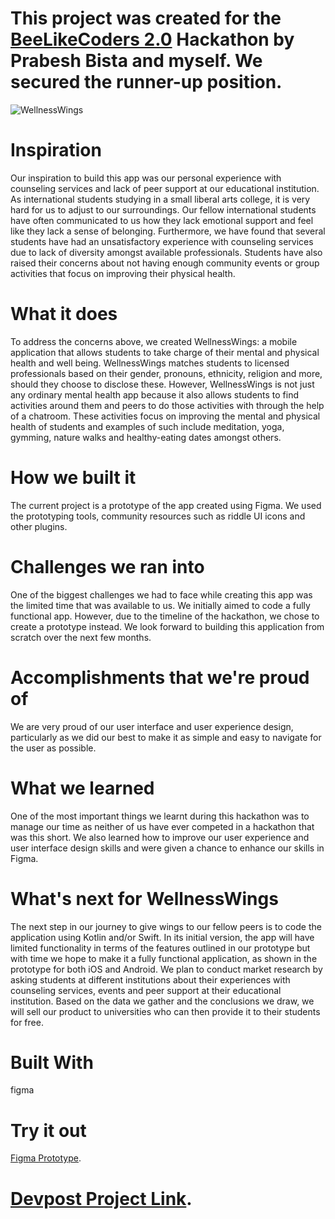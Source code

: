 # This project was created for the [BeeLikeCoders 2.0](https://beelikecoders-2023.devpost.com/) Hackathon by Prabesh Bista and myself. We secured the **runner-up** position.


![WellnessWings](https://github.com/aimen-moten/wellness-wings-prototype/assets/115741361/313b6a5b-43e6-4124-95ec-f70671d86a11) 

</a>


# Inspiration
Our inspiration to build this app was our personal experience with counseling services and lack of peer support at our educational institution. As international students studying in a small liberal arts college, it is very hard for us to adjust to our surroundings. Our fellow international students have often communicated to us how they lack emotional support and feel like they lack a sense of belonging. Furthermore, we have found that several students have had an unsatisfactory experience with counseling services due to lack of diversity amongst available professionals. Students have also raised their concerns about not having enough community events or group activities that focus on improving their physical health.

# What it does
To address the concerns above, we created WellnessWings: a mobile application that allows students to take charge of their mental and physical health and well being. WellnessWings matches students to licensed professionals based on their gender, pronouns, ethnicity, religion and more, should they choose to disclose these. However, WellnessWings is not just any ordinary mental health app because it also allows students to find activities around them and peers to do those activities with through the help of a chatroom. These activities focus on improving the mental and physical health of students and examples of such include meditation, yoga, gymming, nature walks and healthy-eating dates amongst others.

# How we built it
The current project is a prototype of the app created using Figma. We used the prototyping tools, community resources such as riddle UI icons and other plugins.

# Challenges we ran into
One of the biggest challenges we had to face while creating this app was the limited time that was available to us. We initially aimed to code a fully functional app. However, due to the timeline of the hackathon, we chose to create a prototype instead. We look forward to building this application from scratch over the next few months.

# Accomplishments that we're proud of
We are very proud of our user interface and user experience design, particularly as we did our best to make it as simple and easy to navigate for the user as possible.

# What we learned
One of the most important things we learnt during this hackathon was to manage our time as neither of us have ever competed in a hackathon that was this short. We also learned how to improve our user experience and user interface design skills and were given a chance to enhance our skills in Figma.

# What's next for WellnessWings
The next step in our journey to give wings to our fellow peers is to code the application using Kotlin and/or Swift. In its initial version, the app will have limited functionality in terms of the features outlined in our prototype but with time we hope to make it a fully functional application, as shown in the prototype for both iOS and Android.
We plan to conduct market research by asking students at different institutions about their experiences with counseling services, events and peer support at their educational institution. Based on the data we gather and the conclusions we draw, we will sell our product to universities who can then provide it to their students for free.

# Built With
figma

# Try it out
[Figma Prototype](https://www.figma.com/proto/rMMeywmiLfCTKCQMPFArUt/BeeHacks2023---Aimen-and-Prabesh?node-id=14-2&scaling=scale-down&page-id=0%3A1&starting-point-node-id=14%3A2).

# [Devpost Project Link](https://devpost.com/software/wellnesswings).
